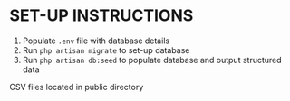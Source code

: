 # SET-UP INSTRUCTIONS

1. Populate `.env` file with database details
2. Run `php artisan migrate` to set-up database
3. Run `php artisan db:seed` to populate database and output structured data

CSV files located in public directory